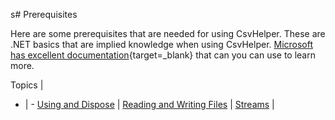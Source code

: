﻿s# Prerequisites

Here are some prerequisites that are needed for using CsvHelper. These are .NET basics that are implied knowledge when using CsvHelper. [Microsoft has excellent documentation](https://docs.microsoft.com/dotnet/){target=_blank} that can you can use to learn more.

Topics | &nbsp;
- | -
[Using and Dispose](~/examples/prerequisites/using-and-dispose) |
[Reading and Writing Files](~/examples/prerequisites/reading-and-writing-files) |
[Streams](~/examples/prerequisites/streams) |
